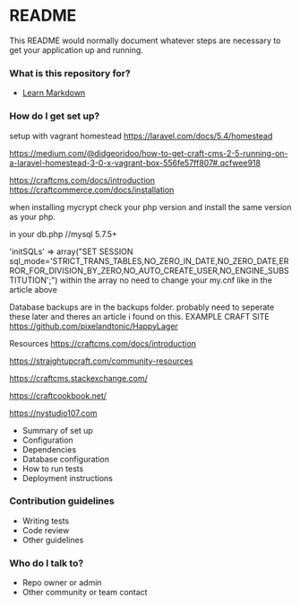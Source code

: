 # README #

This README would normally document whatever steps are necessary to get your application up and running.

### What is this repository for? ###

* [Learn Markdown](https://bitbucket.org/tutorials/markdowndemo)

### How do I get set up? ###

setup with vagrant homestead
https://laravel.com/docs/5.4/homestead


https://medium.com/@didgeoridoo/how-to-get-craft-cms-2-5-running-on-a-laravel-homestead-3-0-x-vagrant-box-556fe57ff807#.qcfwee918

https://craftcms.com/docs/introduction
https://craftcommerce.com/docs/installation

when installing mycrypt check your php version and install the same version as your php.

in your db.php
//mysql 5.7.5+
	
'initSQLs' => array("SET SESSION sql_mode='STRICT_TRANS_TABLES,NO_ZERO_IN_DATE,NO_ZERO_DATE,ERROR_FOR_DIVISION_BY_ZERO,NO_AUTO_CREATE_USER,NO_ENGINE_SUBSTITUTION';")
 within the array no need to change your my.cnf like in the article above



Database backups are in the backups folder. probably need to seperate these later and theres an article i found on this.
EXAMPLE CRAFT SITE
https://github.com/pixelandtonic/HappyLager


Resources
https://craftcms.com/docs/introduction

https://straightupcraft.com/community-resources

https://craftcms.stackexchange.com/

https://craftcookbook.net/

https://nystudio107.com

* Summary of set up
* Configuration
* Dependencies
* Database configuration
* How to run tests
* Deployment instructions

### Contribution guidelines ###

* Writing tests
* Code review
* Other guidelines

### Who do I talk to? ###

* Repo owner or admin
* Other community or team contact